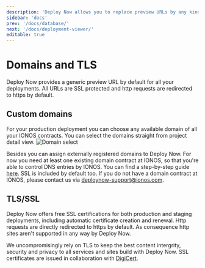 ```yaml
---
description: 'Deploy Now allows you to replace preview URLs by any kind of custom domain. All domains are automatically SSL secured.'
sidebar: 'docs'
prev: '/docs/database/'
next: '/docs/deployment-viewer/'
editable: true
---
```


# Domains and TLS

Deploy Now provides a generic preview URL by default for all your deployments. All URLs are SSL protected and http requests are redirected to https by default.

## Custom domains

For your production deployment you can choose any available domain of all your IONOS contracts. You can select the domains straight from project detail view.
![Domain select](/domain-select.png)

Besides you can assign externally registered domains to Deploy Now. For now you need at least one existing domain contract at IONOS, so that you're able to control DNS entries by IONOS. You can find a step-by-step guide [here](https://www.ionos.com/help/domains/set-up-and-manage-an-external-domain-at-11-ionos/setting-up-an-external-domain-at-11-ionos/). SSL is included by default too. If you do not have a domain contract at IONOS, please contact us via [deploynow-support@ionos.com](mailto:deploynow-support@ionos.com).

## TLS/SSL

Deploy Now offers free SSL certifications for both production and staging deployments, including automatic certificate creation and renewal. Http requests are directly redirected to https by default. As consequence http sites aren't supported in any way by Deploy Now.

We uncompromisingly rely on TLS to keep the best content intergrity, security and privacy to all services and sites build with Deploy Now. SSL certificates are issued in collaboration with [DigiCert](https://www.digicert.com/). 
